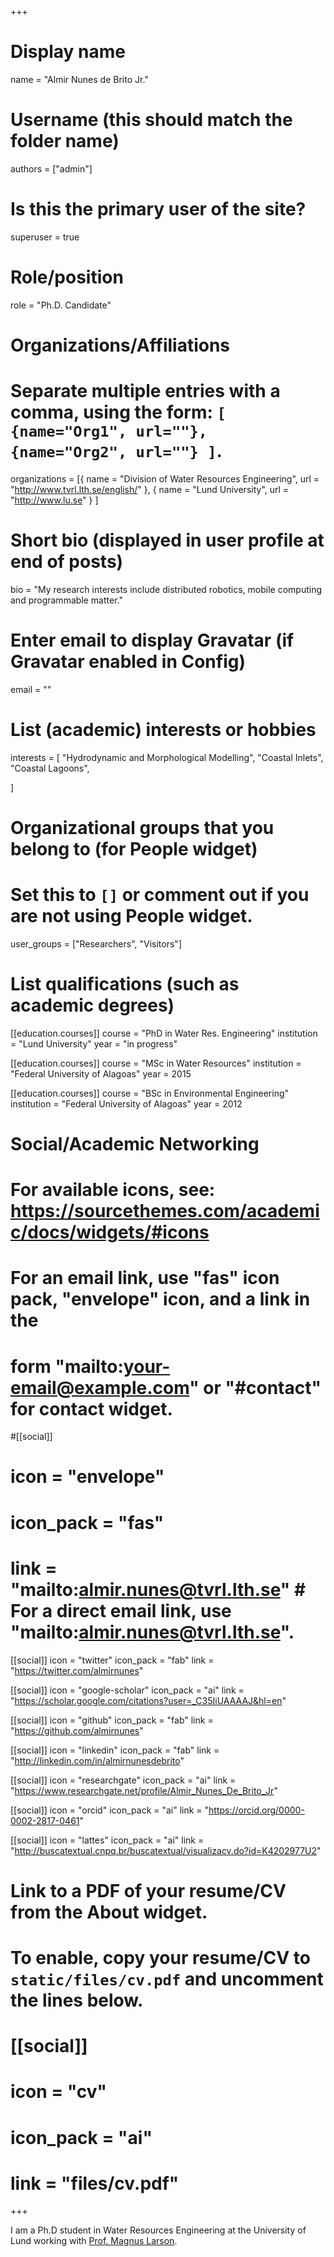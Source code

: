 +++
# Display name
name = "Almir Nunes de Brito Jr."

# Username (this should match the folder name)
authors = ["admin"]

# Is this the primary user of the site?
superuser = true

# Role/position
role = "Ph.D. Candidate"

# Organizations/Affiliations
#   Separate multiple entries with a comma, using the form: `[ {name="Org1", url=""}, {name="Org2", url=""} ]`.
organizations = [{ name = "Division of Water Resources Engineering", url = "http://www.tvrl.lth.se/english/" }, { name = "Lund University", url = "http://www.lu.se" } ]

# Short bio (displayed in user profile at end of posts)
bio = "My research interests include distributed robotics, mobile computing and programmable matter."

# Enter email to display Gravatar (if Gravatar enabled in Config)
email = ""

# List (academic) interests or hobbies
interests = [
  "Hydrodynamic and Morphological Modelling",
  "Coastal Inlets",
  "Coastal Lagoons",
 
]

# Organizational groups that you belong to (for People widget)
#   Set this to `[]` or comment out if you are not using People widget.
user_groups = ["Researchers", "Visitors"]

# List qualifications (such as academic degrees)
[[education.courses]]
  course = "PhD in Water Res. Engineering"
  institution = "Lund University"
  year = "in progress"

[[education.courses]]
  course = "MSc in Water Resources"
  institution = "Federal University of Alagoas"
  year = 2015

[[education.courses]]
  course = "BSc in Environmental Engineering"
  institution = "Federal University of Alagoas"
  year = 2012

# Social/Academic Networking
# For available icons, see: https://sourcethemes.com/academic/docs/widgets/#icons
#   For an email link, use "fas" icon pack, "envelope" icon, and a link in the
#   form "mailto:your-email@example.com" or "#contact" for contact widget.

#[[social]]
#  icon = "envelope"
#  icon_pack = "fas"
#  link = "mailto:almir.nunes@tvrl.lth.se"  # For a direct email link, use "mailto:almir.nunes@tvrl.lth.se".

[[social]]
  icon = "twitter"
  icon_pack = "fab"
  link = "https://twitter.com/almirnunes"

[[social]]
  icon = "google-scholar"
  icon_pack = "ai"
  link = "https://scholar.google.com/citations?user=_C35IiUAAAAJ&hl=en"

[[social]]
  icon = "github"
  icon_pack = "fab"
  link = "https://github.com/almirnunes"

[[social]]
  icon = "linkedin"
  icon_pack = "fab"
  link = "http://linkedin.com/in/almirnunesdebrito"

[[social]]
  icon = "researchgate"
  icon_pack = "ai"
  link = "https://www.researchgate.net/profile/Almir_Nunes_De_Brito_Jr"

[[social]]
  icon = "orcid"
  icon_pack = "ai"
  link = "https://orcid.org/0000-0002-2817-0461"

[[social]]
  icon = "lattes"
  icon_pack = "ai"
  link = "http://buscatextual.cnpq.br/buscatextual/visualizacv.do?id=K4202977U2"


# Link to a PDF of your resume/CV from the About widget.
# To enable, copy your resume/CV to `static/files/cv.pdf` and uncomment the lines below.
# [[social]]
#   icon = "cv"
#   icon_pack = "ai"
#   link = "files/cv.pdf"

+++

I am a Ph.D student in Water Resources Engineering at the University of Lund working with [Prof. Magnus Larson](https://scholar.google.com/citations?user=f0vLUDsAAAAJ&hl=sv&oi=ao). 
